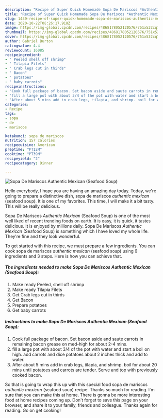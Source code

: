 ```yaml
---
description: "Recipe of Super Quick Homemade Sopa De Mariscos *Authentic Mexican* (Seafood Soup)"
title: "Recipe of Super Quick Homemade Sopa De Mariscos *Authentic Mexican* (Seafood Soup)"
slug: 1439-recipe-of-super-quick-homemade-sopa-de-mariscos-authentic-mexican-seafood-soup
date: 2020-10-22T08:26:17.918Z
image: https://img-global.cpcdn.com/recipes/4868178052120576/751x532cq70/sopa-de-mariscos-authentic-mexican-seafood-soup-recipe-main-photo.jpg
thumbnail: https://img-global.cpcdn.com/recipes/4868178052120576/751x532cq70/sopa-de-mariscos-authentic-mexican-seafood-soup-recipe-main-photo.jpg
cover: https://img-global.cpcdn.com/recipes/4868178052120576/751x532cq70/sopa-de-mariscos-authentic-mexican-seafood-soup-recipe-main-photo.jpg
author: Gabriel Burton
ratingvalue: 4.4
reviewcount: 16085
recipeingredient:
- " Peeled shell off shrimp"
- " Tilapia Filets"
- " Crab legs cut in thirds"
- " Bacon"
- " potatoes"
- " baby carrots"
recipeinstructions:
- "Cook full package of bacon. Set bacon aside and saute carrots in remaining bacon grease on med-high for about 2-4 mins."
- "fill a large pot with about 3/4 of the pot with water and start a boil on high. add carrots and dice potatoes about 2 inches thick and add to water."
- "After about 5 mins add in crab legs, tilapia, and shrimp. boil for about 20 mins until potatoes and carrots are tender. Serve and top with previously cooked bacon."
categories:
- Recipe
tags:
- sopa
- de
- mariscos

katakunci: sopa de mariscos 
nutrition: 157 calories
recipecuisine: American
preptime: "PT12M"
cooktime: "PT39M"
recipeyield: "2"
recipecategory: Dinner

---
```



![Sopa De Mariscos *Authentic Mexican* (Seafood Soup)](https://img-global.cpcdn.com/recipes/4868178052120576/751x532cq70/sopa-de-mariscos-authentic-mexican-seafood-soup-recipe-main-photo.jpg)

Hello everybody, I hope you are having an amazing day today. Today, we're going to prepare a distinctive dish, sopa de mariscos *authentic mexican* (seafood soup). It is one of my favorites. This time, I will make it a bit tasty. This will be really delicious.

Sopa De Mariscos *Authentic Mexican* (Seafood Soup) is one of the most well liked of recent trending foods on earth. It is easy, it is quick, it tastes delicious. It is enjoyed by millions daily. Sopa De Mariscos *Authentic Mexican* (Seafood Soup) is something which I have loved my whole life. They're fine and they look wonderful.




To get started with this recipe, we must prepare a few ingredients. You can cook sopa de mariscos *authentic mexican* (seafood soup) using 6 ingredients and 3 steps. Here is how you can achieve that.

<!--inarticleads1-->

##### The ingredients needed to make Sopa De Mariscos *Authentic Mexican* (Seafood Soup):

1. Make ready  Peeled, shell off shrimp
1. Make ready  Tilapia Filets
1. Get  Crab legs cut in thirds
1. Get  Bacon
1. Prepare  potatoes
1. Get  baby carrots




<!--inarticleads2-->

##### Instructions to make Sopa De Mariscos *Authentic Mexican* (Seafood Soup):

1. Cook full package of bacon. Set bacon aside and saute carrots in remaining bacon grease on med-high for about 2-4 mins.
1. fill a large pot with about 3/4 of the pot with water and start a boil on high. add carrots and dice potatoes about 2 inches thick and add to water.
1. After about 5 mins add in crab legs, tilapia, and shrimp. boil for about 20 mins until potatoes and carrots are tender. Serve and top with previously cooked bacon.




So that is going to wrap this up with this special food sopa de mariscos *authentic mexican* (seafood soup) recipe. Thanks so much for reading. I'm sure that you can make this at home. There is gonna be more interesting food at home recipes coming up. Don't forget to save this page on your browser, and share it to your family, friends and colleague. Thanks again for reading. Go on get cooking!
